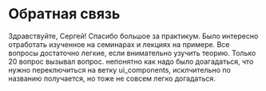 # Обратная связь 

Здравствуйте, Сергей! Спасибо большое за практикум. Было интересно отработать изученное на семинарах и лекциях на примере. Все вопросы достаточно легкие, если внимательно узучить теорию. Только 20 вопрос вызывал вопрос. непонятно как надо было доагадаться, что нужно переключиться на ветку ui_components, исклчительно по названию получается, но тоже не совсем легко догадаться.